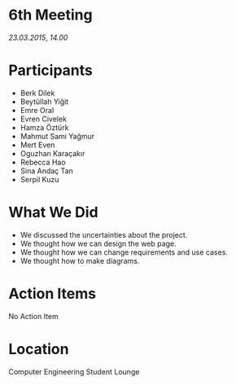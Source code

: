# 6th Meeting #

_23.03.2015_, _14.00_

# Participants #
  * Berk Dilek
  * Beytüllah Yiğit
  * Emre Oral
  * Evren Civelek
  * Hamza Öztürk
  * Mahmut Sami Yağmur
  * Mert Even
  * Oguzhan Karaçakır
  * Rebecca Hao
  * Sina Andaç Tan
  * Serpil Kuzu

# What We Did #
  * We discussed the uncertainties about the project.
  * We thought how we can design the web page.
  * We thought how we can change requirements and use cases.
  * We thought how to make diagrams.



# Action Items #
No Action Item

# Location #
Computer Engineering Student Lounge